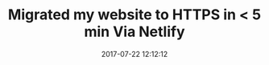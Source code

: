 ---
title:  "Migrated my website to HTTPS in < 5 min Via Netlify"
date:   2017-07-22 12:12:12
category: medium
future: true
baseurl: 'https://medium.com/@squiroid/migrated-my-website-to-https-in-5-min-via-netlify-7db1b2abf5ce'
---
